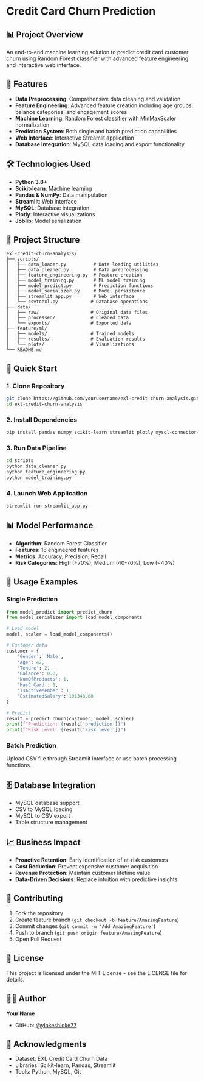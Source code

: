 # Credit Card Churn Prediction

## 📊 Project Overview
An end-to-end machine learning solution to predict credit card customer churn using Random Forest classifier with advanced feature engineering and interactive web interface.

## 🎯 Features
- **Data Preprocessing**: Comprehensive data cleaning and validation
- **Feature Engineering**: Advanced feature creation including age groups, balance categories, and engagement scores
- **Machine Learning**: Random Forest classifier with MinMaxScaler normalization
- **Prediction System**: Both single and batch prediction capabilities
- **Web Interface**: Interactive Streamlit application
- **Database Integration**: MySQL data loading and export functionality

## 🛠️ Technologies Used
- **Python 3.8+**
- **Scikit-learn**: Machine learning
- **Pandas & NumPy**: Data manipulation
- **Streamlit**: Web interface
- **MySQL**: Database integration
- **Plotly**: Interactive visualizations
- **Joblib**: Model serialization

## 📁 Project Structure
```
exl-credit-churn-analysis/
├── scripts/
│   ├── data_loader.py          # Data loading utilities
│   ├── data_cleaner.py         # Data preprocessing
│   ├── feature_engineering.py  # Feature creation
│   ├── model_training.py       # ML model training
│   ├── model_predict.py        # Prediction functions
│   ├── model_serializer.py     # Model persistence
│   ├── streamlit_app.py        # Web interface
│   └── csvtoexl.py            # Database operations
├── data/
│   ├── raw/                   # Original data files
│   ├── processed/             # Cleaned data
│   └── exports/               # Exported data
├── feature/ml/
│   ├── models/                # Trained models
│   ├── results/               # Evaluation results
│   └── plots/                 # Visualizations
└── README.md
```

## 🚀 Quick Start

### 1. Clone Repository
```bash
git clone https://github.com/yourusername/exl-credit-churn-analysis.git
cd exl-credit-churn-analysis
```

### 2. Install Dependencies
```bash
pip install pandas numpy scikit-learn streamlit plotly mysql-connector-python joblib
```

### 3. Run Data Pipeline
```bash
cd scripts
python data_cleaner.py
python feature_engineering.py
python model_training.py
```

### 4. Launch Web Application
```bash
streamlit run streamlit_app.py
```

## 📊 Model Performance
- **Algorithm**: Random Forest Classifier
- **Features**: 18 engineered features
- **Metrics**: Accuracy, Precision, Recall
- **Risk Categories**: High (≥70%), Medium (40-70%), Low (<40%)

## 🔧 Usage Examples

### Single Prediction
```python
from model_predict import predict_churn
from model_serializer import load_model_components

# Load model
model, scaler = load_model_components()

# Customer data
customer = {
    'Gender': 'Male',
    'Age': 42,
    'Tenure': 2,
    'Balance': 0.0,
    'NumOfProducts': 1,
    'HasCrCard': 1,
    'IsActiveMember': 1,
    'EstimatedSalary': 101348.88
}

# Predict
result = predict_churn(customer, model, scaler)
print(f"Prediction: {result['prediction']}")
print(f"Risk Level: {result['risk_level']}")
```

### Batch Prediction
Upload CSV file through Streamlit interface or use batch processing functions.

## 🗄️ Database Integration
- MySQL database support
- CSV to MySQL loading
- MySQL to CSV export
- Table structure management

## 📈 Business Impact
- **Proactive Retention**: Early identification of at-risk customers
- **Cost Reduction**: Prevent expensive customer acquisition
- **Revenue Protection**: Maintain customer lifetime value
- **Data-Driven Decisions**: Replace intuition with predictive insights

## 🤝 Contributing
1. Fork the repository
2. Create feature branch (`git checkout -b feature/AmazingFeature`)
3. Commit changes (`git commit -m 'Add AmazingFeature'`)
4. Push to branch (`git push origin feature/AmazingFeature`)
5. Open Pull Request

## 📄 License
This project is licensed under the MIT License - see the LICENSE file for details.

## 👨‍💻 Author
**Your Name**
- GitHub: [@ylokeshloke77](https://github.com/lokeshloke77)


## 🙏 Acknowledgments
- Dataset: EXL Credit Card Churn Data
- Libraries: Scikit-learn, Pandas, Streamlit
- Tools: Python, MySQL, Git